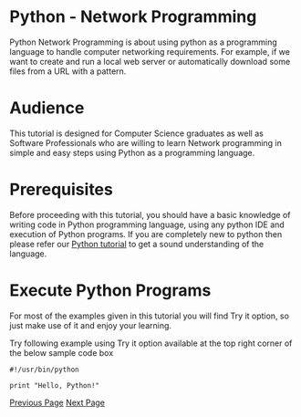 # Python - Network Programming
Python Network Programming is about using python as a programming language to handle computer networking requirements. For example, if we want to create and run a local web server or automatically download some files from a URL with a pattern.

# Audience
This tutorial is designed for Computer Science graduates as well as Software Professionals who are willing to learn Network programming in simple and easy steps using Python as a programming language.

# Prerequisites
Before proceeding with this tutorial, you should have a basic knowledge of writing code in Python programming language, using any python IDE and execution of Python programs. If you are completely new to python then please refer our [Python tutorial](https://www.tutorialspoint.com/python/index.htm)  to get a sound understanding of the language.

# Execute Python Programs
For most of the examples given in this tutorial you will find Try it option, so just make use of it and enjoy your learning.

Try following example using Try it option available at the top right corner of the below sample code box 

```
#!/usr/bin/python

print "Hello, Python!"
```

[Previous Page](../python_network_programming/index.md) [Next Page](../python_network_programming/python_network_programming_introduction.md) 
